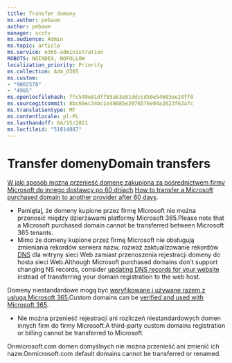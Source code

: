 ```yaml
---
title: Transfer domeny
ms.author: pebaum
author: pebaum
manager: scotv
ms.audience: Admin
ms.topic: article
ms.service: o365-administration
ROBOTS: NOINDEX, NOFOLLOW
localization_priority: Priority
ms.collection: Adm_O365
ms.custom:
- "9002570"
- "4985"
ms.openlocfilehash: ffc549e81dff85ab3e91ddccd50e54603ee24ff0
ms.sourcegitcommit: 8bc60ec34bc1e40685e3976576e04a2623f63a7c
ms.translationtype: MT
ms.contentlocale: pl-PL
ms.lasthandoff: 04/15/2021
ms.locfileid: "51814887"
---
```

# <a name="domain-transfers"></a><span data-ttu-id="5c250-102">Transfer domeny</span><span class="sxs-lookup"><span data-stu-id="5c250-102">Domain transfers</span></span>

<span data-ttu-id="5c250-103">[W jaki sposób można przenieść domenę zakupioną za pośrednictwem firmy Microsoft do innego dostawcy po 60 dniach](https://docs.microsoft.com/microsoft-365/admin/get-help-with-domains/transfer-a-domain-from-microsoft-to-another-host).</span><span class="sxs-lookup"><span data-stu-id="5c250-103">[How to transfer a Microsoft purchased domain to another provider after 60 days](https://docs.microsoft.com/microsoft-365/admin/get-help-with-domains/transfer-a-domain-from-microsoft-to-another-host).</span></span>

- <span data-ttu-id="5c250-104">Pamiętaj, że domeny kupione przez firmę Microsoft nie można przenosić między dzierżawami platformy Microsoft 365.</span><span class="sxs-lookup"><span data-stu-id="5c250-104">Please note that a Microsoft purchased domain cannot be transferred between Microsoft 365 tenants.</span></span>
- <span data-ttu-id="5c250-105">Mimo że domeny kupione przez firmę Microsoft nie obsługują zmieniania rekordów serwera nazw, rozważ zaktualizowanie rekordów [DNS](https://docs.microsoft.com/microsoft-365/admin/dns/update-dns-records-to-retain-current-hosting-provider?view=o365-worldwide) dla witryny sieci Web zamiast przenoszenia rejestracji domeny do hosta sieci Web.</span><span class="sxs-lookup"><span data-stu-id="5c250-105">Although Microsoft purchased domains don't support changing NS records, consider [updating DNS records for your website](https://docs.microsoft.com/microsoft-365/admin/dns/update-dns-records-to-retain-current-hosting-provider?view=o365-worldwide) instead of transferring your domain registration to the web host.</span></span>

<span data-ttu-id="5c250-106">Domeny niestandardowe mogą być [weryfikowane i używane razem z usługą Microsoft 365.](https://docs.microsoft.com/microsoft-365/admin/setup/add-domain?view=o365-worldwide)</span><span class="sxs-lookup"><span data-stu-id="5c250-106">Custom domains can be [verified and used with Microsoft 365](https://docs.microsoft.com/microsoft-365/admin/setup/add-domain?view=o365-worldwide).</span></span>

- <span data-ttu-id="5c250-107">Nie można przenieść rejestracji ani rozliczeń niestandardowych domen innych firm do firmy Microsoft.</span><span class="sxs-lookup"><span data-stu-id="5c250-107">A third-party custom domains registration or billing cannot be transferred to Microsoft.</span></span>

<span data-ttu-id="5c250-108">Onmicrosoft.com domen domyślnych nie można przenieść ani zmienić ich nazw.</span><span class="sxs-lookup"><span data-stu-id="5c250-108">Onmicrosoft.com default domains cannot be transferred or renamed.</span></span>
